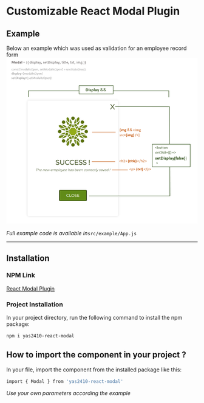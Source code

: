 # Customizable React Modal Plugin

## Example

Below an example which was used as validation for an employee record form
![Modal Plugin Example](/src/example/React-Modal-Plugin-Example-w-Comments.png)

_Full example code is available in_`src/example/App.js`

---

## Installation

### NPM Link

[React Modal Plugin](https://www.npmjs.com/package/yas2410-react-modal)

### Project Installation

In your project directory, run the following command to install the npm package:

```sh
npm i yas2410-react-modal
```

## How to import the component in your project ?

In your file, import the component from the installed package like this:

```sh
import { Modal } from 'yas2410-react-modal'
```

_Use your own parameters according the example_
